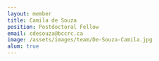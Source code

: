 ```yaml
---
layout: member
title: Camila de Souza
position: Postdoctoral Fellow
email: cdesouza@bccrc.ca
image: /assets/images/team/De-Souza-Camila.jpg
alum: true
---
```

